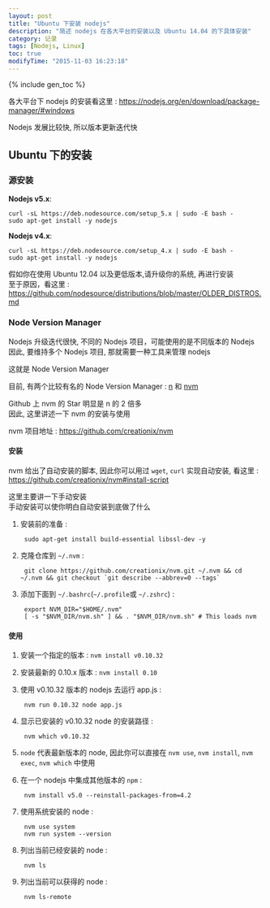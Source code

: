 ```yaml
---
layout: post
title: "Ubuntu 下安装 nodejs"
description: "简述 nodejs 在各大平台的安装以及 Ubuntu 14.04 的下具体安装"
category: 记录
tags: [Nodejs, Linux]
toc: true
modifyTime: "2015-11-03 16:23:18"
---
```


{% include gen_toc %}


各大平台下 nodejs 的安装看这里 : <https://nodejs.org/en/download/package-manager/#windows>  

Nodejs 发展比较快, 所以版本更新迭代快  

## Ubuntu 下的安装

### 源安装

**Nodejs v5.x**:  

    curl -sL https://deb.nodesource.com/setup_5.x | sudo -E bash -
    sudo apt-get install -y nodejs

**Nodejs v4.x**:  

    curl -sL https://deb.nodesource.com/setup_4.x | sudo -E bash -
    sudo apt-get install -y nodejs

假如你在使用 Ubuntu 12.04 以及更低版本,请升级你的系统, 再进行安装  
至于原因，看这里 : <https://github.com/nodesource/distributions/blob/master/OLDER_DISTROS.md>  

### Node Version Manager

Nodejs 升级迭代很快, 不同的 Nodejs 项目，可能使用的是不同版本的 Nodejs  
因此, 要维持多个 Nodejs 项目, 那就需要一种工具来管理 nodejs  

这就是 Node Version Manager  

目前, 有两个比较有名的 Node Version Manager : [n](https://github.com/tj/n) 和 [nvm](https://github.com/creationix/nvm)  

Github 上 nvm 的 Star 明显是 n 的 2 倍多  
因此, 这里讲述一下 nvm 的安装与使用  

nvm 项目地址 : <https://github.com/creationix/nvm>  

#### 安装

nvm 给出了自动安装的脚本, 因此你可以用过 `wget`, `curl` 实现自动安装, 看这里 :  
<https://github.com/creationix/nvm#install-script>  

这里主要讲一下手动安装  
手动安装可以使你明白自动安装到底做了什么  

1. 安装前的准备 :  

        sudo apt-get install build-essential libssl-dev -y

1. 克隆仓库到 `~/.nvm` :  

        git clone https://github.com/creationix/nvm.git ~/.nvm && cd ~/.nvm && git checkout `git describe --abbrev=0 --tags`

2. 添加下面到 `~/.bashrc`(`~/.profile`或 `~/.zshrc`) :  

        export NVM_DIR="$HOME/.nvm"
        [ -s "$NVM_DIR/nvm.sh" ] && . "$NVM_DIR/nvm.sh" # This loads nvm

#### 使用

1. 安装一个指定的版本 : `nvm install v0.10.32`  

2. 安装最新的 0.10.x 版本 : `nvm install 0.10`  

3. 使用 v0.10.32 版本的 nodejs 去运行 app.js :  

        nvm run 0.10.32 node app.js

4. 显示已安装的 v0.10.32 node 的安装路径 :  

        nvm which v0.10.32

5. `node` 代表最新版本的 node, 因此你可以直接在 `nvm use`, `nvm install`, `nvm exec`, `nvm which` 中使用  

6. 在一个 nodejs 中集成其他版本的 `npm` :  

        nvm install v5.0 --reinstall-packages-from=4.2

7. 使用系统安装的 node :  

        nvm use system
        nvm run system --version

8. 列出当前已经安装的 node :  

        nvm ls

9. 列出当前可以获得的 node :  

        nvm ls-remote
